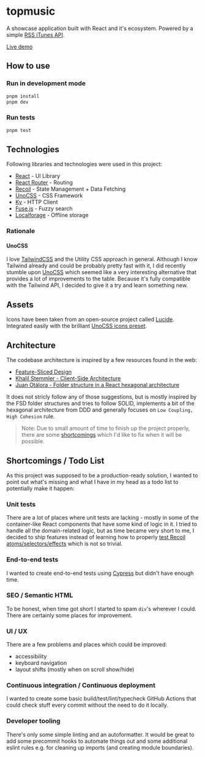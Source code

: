 # topmusic

A showcase application built with React and it's ecosystem. Powered by a simple [RSS iTunes API](https://itunes.apple.com/us/rss/topalbums/limit=100/json).

[Live demo](https://topmusic-sarneeh.vercel.app/)

## How to use

### Run in development mode

```bash
pnpm install
pnpm dev
```

### Run tests

```bash
pnpm test
```

## Technologies

Following libraries and technologies were used in this project:

- [React](https://github.com/facebook/react) - UI Library
- [React Router](https://github.com/remix-run/react-router) - Routing
- [Recoil](https://github.com/facebookexperimental/Recoil) - State Management + Data Fetching
- [UnoCSS](https://github.com/unocss/unocss) - CSS Framework
- [Ky](https://github.com/sindresorhus/ky) - HTTP Client
- [Fuse.js](https://github.com/krisk/Fuse) - Fuzzy search
- [Localforage](https://github.com/localForage/localForage) - Offline storage

### Rationale

#### UnoCSS

I love [TailwindCSS](https://tailwindcss.com/) and the Utility CSS approach in general. Although I know Tailwind already and could be probably pretty fast with it, I did recently stumble upon [UnoCSS](https://unocss.dev/) which seemed like a very interesting alternative that provides a lot of improvements to the table. Because it's fully compatible with the Tailwind API, I decided to give it a try and learn something new.

## Assets

Icons have been taken from an open-source project called [Lucide](https://lucide.dev/). Integrated easily with the brilliant [UnoCSS icons preset](https://unocss.dev/presets/icons).

## Architecture

The codebase architecture is inspired by a few resources found in the web:

- [Feature-Sliced Design](https://feature-sliced.design/)
- [Khalil Stemmler - Client-Side Architecture](https://khalilstemmler.com/articles/client-side-architecture/introduction/)
- [Juan Otálora - Folder structure in a React hexagonal architecture](https://dev.to/juanoa/folder-structure-in-a-react-hexagonal-architecture-h77)

It does not stricly follow any of those suggestions, but is mostly inspired by the FSD folder structures and tries to follow SOLID, implements a bit of the hexagonal architecture from DDD and generally focuses on `Low Coupling, High Cohesion` rule.

> Note: Due to small amount of time to finish up the project properly, there are some [shortcomings](#shortcomings) which I'd like to fix when it will be possible.

## Shortcomings / Todo List

As this project was supposed to be a production-ready solution, I wanted to point out what's missing and what I have in my head as a todo list to potentially make it happen:

### Unit tests

There are a lot of places where unit tests are lacking - mostly in some of the container-like React components that have some kind of logic in it. I tried to handle all the domain-related logic, but as time became very short to me, I decided to ship features instead of learning how to properly [test Recoil atoms/selectors/effects](https://recoiljs.org/docs/guides/testing/) which is not so trivial.

### End-to-end tests

I wanted to create end-to-end tests using [Cypress](https://www.cypress.io/) but didn't have enough time.

### SEO / Semantic HTML

To be honest, when time got short I started to spam `div`'s wherever I could. There are certainly some places for improvement.

### UI / UX

There are a few problems and places which could be improved:

- accessibility
- keyboard navigation
- layout shifts (mostly when on scroll show/hide)

### Continuous integration / Continuous deployment

I wanted to create some basic build/test/lint/typecheck GitHub Actions that could check stuff every commit without the need to do it locally.

### Developer tooling

There's only some simple linting and an autoformatter. It would be great to add some precommit hooks to automate things out and some additional eslint rules e.g. for cleaning up imports (and creating module boundaries).
